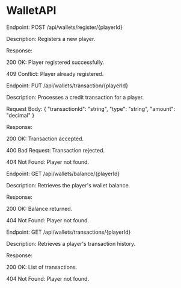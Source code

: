 # WalletAPI
Endpoint: POST /api/wallets/register/{playerId}

Description: Registers a new player.

Response:

200 OK: Player registered successfully.

409 Conflict: Player already registered.

Endpoint: PUT /api/wallets/transaction/{playerId}

Description: Processes a credit transaction for a player.

Request Body:
{
  "transactionId": "string",
  "type": "string",
  "amount": "decimal"
}

Response:

200 OK: Transaction accepted.

400 Bad Request: Transaction rejected.

404 Not Found: Player not found.

Endpoint: GET /api/wallets/balance/{playerId}

Description: Retrieves the player's wallet balance.

Response:

200 OK: Balance returned.

404 Not Found: Player not found.

Endpoint: GET /api/wallets/transactions/{playerId}

Description: Retrieves a player's transaction history.

Response:

200 OK: List of transactions.

404 Not Found: Player not found.


